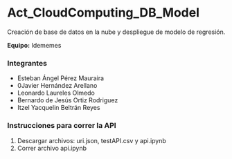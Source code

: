 # Act_CloudComputing_DB_Model
Creación de base de datos en la nube y despliegue de modelo de regresión.

**Equipo:** Idememes

### Integrantes
* Esteban Ángel Pérez Mauraira
* 0Javier Hernández Arellano
* Leonardo Laureles Olmedo
* Bernardo de Jesús Ortiz Rodriguez
* Itzel Yacquelin Beltrán Reyes

### Instrucciones para correr la API

1. Descargar archivos: uri.json, testAPI.csv y api.ipynb
3. Correr archivo api.ipynb
